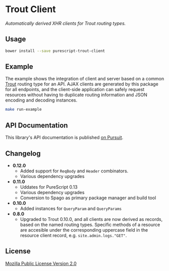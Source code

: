 # Trout Client

_Automatically derived XHR clients for Trout routing types._

## Usage

```bash
bower install --save purescript-trout-client
```

## Example

The example shows the integration of client and server based on a common
[Trout](https://github.com/owickstrom/purescript-trout) routing type for an
API. AJAX clients are generated by this package for all endpoints, and the
client-side application can safely request resources without having to
duplicate routing information and JSON encoding and decoding instances.

```bash
make run-example
```

## API Documentation

This library's API documentation is published [on Pursuit](https://pursuit.purescript.org/packages/purescript-trout-client).

## Changelog

* **0.12.0**
  - Added support for `ReqBody` and `Header` combinators.
  - Various dependency upgrades
* **0.11.0**
  - Uddates for PureScript 0.13
  - Various dependency upgrades
  - Conversion to Spago as primary package manager and build tool
* **0.10.0**
  - Added instances for `QueryParam` and `QueryParams`
* **0.8.0**
  - Upgraded to Trout 0.10.0, and all clients are now derived as records, based
    on the named routing types. Specific methods of a resource are accesible
    under the corresponding uppercase field in the resource client record, e.g.
    `site.admin.logs."GET"`.

## License

[Mozilla Public License Version 2.0](LICENSE)
